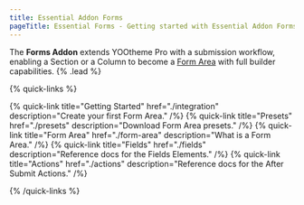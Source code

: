 ```yaml
---
title: Essential Addon Forms
pageTitle: Essential Forms - Getting started with Essential Addon Forms for YOOtheme Pro
---
```


The **Forms Addon** extends YOOtheme Pro with a submission workflow, enabling a Section or a Column to become a [Form Area](../forms/form-area) with full builder capabilities. {% .lead %}

{% quick-links %}

{% quick-link title="Getting Started" href="./integration" description="Create your first Form Area." /%}
{% quick-link title="Presets" href="./presets" description="Download Form Area presets." /%}
{% quick-link title="Form Area" href="./form-area" description="What is a Form Area." /%}
{% quick-link title="Fields" href="./fields" description="Reference docs for the Fields Elements." /%}
{% quick-link title="Actions" href="./actions" description="Reference docs for the After Submit Actions." /%}

{% /quick-links %}

